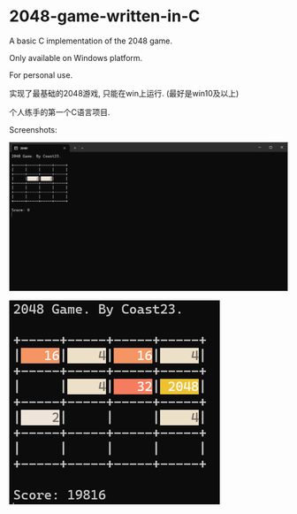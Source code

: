 # 2048-game-written-in-C

A basic C implementation of the 2048 game.

Only available on Windows platform.

For personal use.

实现了最基础的2048游戏, 只能在win上运行.
(最好是win10及以上)

个人练手的第一个C语言项目.

Screenshots:

![image](https://github.com/Coast23/2048-game-written-in-C/blob/main/1.png)

![image](https://github.com/Coast23/2048-game-written-in-C/blob/main/2.png)
